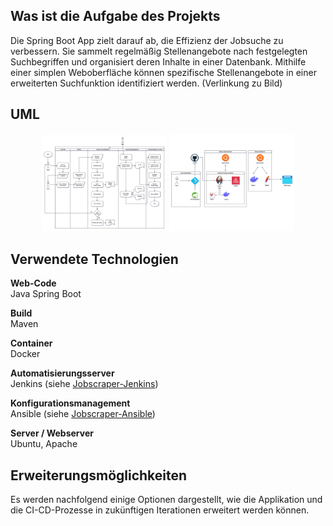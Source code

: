 ## Was ist die Aufgabe des Projekts
Die Spring Boot App zielt darauf ab, die Effizienz der Jobsuche zu verbessern. Sie sammelt regelmäßig Stellenangebote nach
festgelegten Suchbegriffen und organisiert deren Inhalte in einer Datenbank. Mithilfe einer simplen Weboberfläche können spezifische
Stellenangebote in einer erweiterten Suchfunktion identifiziert werden. (Verlinkung zu Bild)

## UML
<p align="center">
  <a href="diagrams/CI-CD-Flowchart.png"><img src="diagrams/CI-CD-Flowchart.png" alt="CI-CD-Flowchart.png" width="200"></a>
  <a href="diagrams/System-architecture.png"><img src="diagrams/System-architecture.png" alt="diagrams/System-architecture.png" width="200"></a>
</p>

## Verwendete Technologien
**Web-Code**<br>
Java Spring Boot

**Build**<br>
Maven

**Container**<br>
Docker

**Automatisierungsserver**<br>
Jenkins (siehe <a href="https://github.com/lb-bewerbung/jobscraper-jenkins">Jobscraper-Jenkins</a>)

**Konfigurationsmanagement**<br>
Ansible (siehe <a href="https://github.com/lb-bewerbung/jobscraper-ansible">Jobscraper-Ansible</a>)

**Server / Webserver**<br>
Ubuntu, Apache

## Erweiterungsmöglichkeiten
Es werden nachfolgend einige Optionen dargestellt, wie die Applikation und die CI-CD-Prozesse in zukünftigen Iterationen erweitert werden können.




